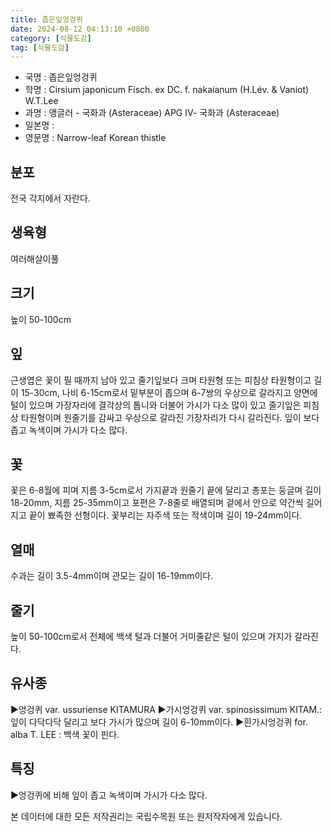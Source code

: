 ```yaml
---
title: 좁은잎엉겅퀴
date: 2024-08-12 04:13:10 +0800
category: [식물도감]
tag: [식물도감]
---
```




- 국명 : 좁은잎엉겅퀴
- 학명 : Cirsium japonicum Fisch. ex DC. f. nakaianum (H.Lév. & Vaniot) W.T.Lee
- 과명 : 앵글러 - 국화과 (Asteraceae) APG Ⅳ- 국화과 (Asteraceae)
- 일본명 : 
- 영문명 : Narrow-leaf Korean thistle


## 분포
전국 각지에서 자란다.
## 생육형
여러해살이풀
## 크기
높이 50-100cm
## 잎
근생엽은 꽃이 필 때까지 남아 있고 줄기잎보다 크며 타원형 또는 피침상 타원형이고 길이 15-30cm, 나비 6-15cm로서 밑부분이 좁으며 6-7쌍의 우상으로 갈라지고 양면에 털이 있으며 가장자리에 결각상의 톱니와 더불어 가시가 다소 많이 있고 줄기잎은 피침상 타원형이며 원줄기를 감싸고 우상으로 갈라진 가장자리가 다시 갈라진다. 잎이 보다 좁고 녹색이며 가시가 다소 많다.
## 꽃
꽃은 6-8월에 피며 지름 3-5cm로서 가지끝과 원줄기 끝에 달리고 총포는 둥글며 길이 18-20mm, 지름 25-35mm이고 포편은 7-8줄로 배열되며 겉에서 안으로 약간씩 길어지고 끝이 뾰족한 선형이다. 꽃부리는 자주색 또는 적색이며 길이 19-24mm이다.
## 열매
수과는 길이 3.5-4mm이며 관모는 길이 16-19mm이다.
## 줄기
높이 50-100cm로서 전체에 백색 털과 더불어 거미줄같은 털이 있으며 가지가 갈라진다.
## 유사종
▶엉겅퀴 var. ussuriense KITAMURA▶가시엉겅퀴 var. spinosissimum KITAM.: 잎이 다닥다닥 달리고 보다 가시가 많으며 길이 6-10mm이다. ▶흰가시엉겅퀴 for. alba T. LEE : 백색 꽃이 핀다.
## 특징
▶엉겅퀴에 비해 잎이 좁고 녹색이며 가시가 다소 많다.






본 데이터에 대한 모든 저작권리는 국립수목원 또는 원저작자에게 있습니다.
